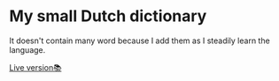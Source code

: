 # My small Dutch dictionary

It doesn't contain many word because I add them as I steadily learn the language.

<a href='https://lifeconsciousness.github.io/Dutch-dictionary/'>Live version📚<a/>
